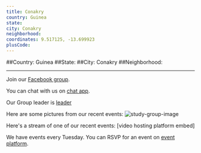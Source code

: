 ```yaml
---
title: Conakry
country: Guinea
state: 
city: Conakry
neighborhood: 
coordinates: 9.517125, -13.699923
plusCode:
---
```


##Country: Guinea
##State: 
##City: Conakry
##Neighborhood: 
*****
Join our [Facebook group](https://www.facebook.com/groups/free.code.camp.conakry).

You can chat with us on [chat app]().

Our Group leader is [leader]()

Here are some pictures from our recent events:
![study-group-image]()

Here's a stream of one of our recent events:
[video hosting platform embed]

We have events every Tuesday. You can RSVP for an event on [event platform]().
